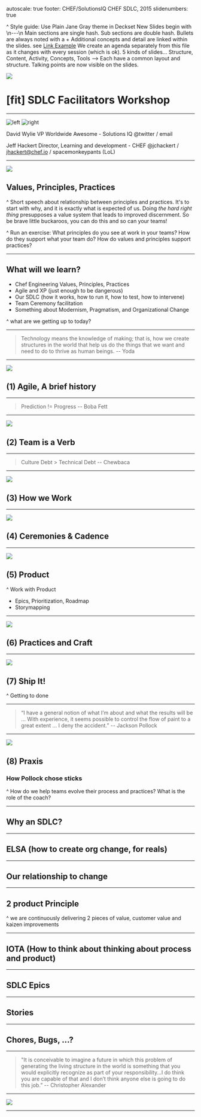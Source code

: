autoscale: true
footer: CHEF/SolutionsIQ CHEF SDLC, 2015
slidenumbers: true

^ Style guide:
Use Plain Jane Gray theme in Deckset
New Slides begin with  \n---\n
Main sections are single hash.
Sub sections are double hash.
Bullets are always noted with a  +
Additional concepts and detail are linked within the slides. see [Link Example](/linkexample.md)
We create an agenda separately from this file as it changes with every session (which is ok).
5 kinds of slides... Structure, Content, Activity, Concepts, Tools --> Each have a common layout and structure.
Talking points are now visible on the slides.

![](pics/wall-art-modern.jpg)
# [fit] SDLC Facilitators Workshop

---

![left](pics/JA2.JPG)
![right](pics/jeff_hackert.JPG)

David Wylie
VP Worldwide Awesome - Solutions IQ
@twitter / email

Jeff Hackert
Director, Learning and development - CHEF
@jchackert / jhackert@chef.io / spacemonkeypants (LoL)

---

![](pics/jackson-pollock.jpg)

## Values, Principles, Practices

^ Short speech about relationship between principles and practices. It's to start with why, and it is exactly what is expected of us. Doing _the hard right thing_ presupposes a value system that leads to improved discernment. So be brave little buckaroos, you can do this and so can your teams!

^ Run an exercise: What principles do you see at work in your teams? How do they support what your team do? How do values and principles support practices?

---

## What will we learn?

+ Chef Engineering Values, Principles, Practices
+ Agile and XP (just enough to be dangerous)
+ Our SDLC (how it works, how to run it, how to test, how to intervene)
+ Team Ceremony facilitation
+ Something about Modernism, Pragmatism, and Organizational Change

^ what are we getting up to today?

---

> Technology means ​​the knowledge of making; that is, how we create structures in the world that help us do the things that we want and need to do to thrive as human beings.
-- Yoda

---

![](pics/wall-art-modern.jpg)

## (1) Agile, A brief history

---

> Prediction != Progress
-- Boba Fett

---

![](pics/wall-art-modern.jpg)

## (2) Team is a Verb

---

> Culture Debt > Technical Debt
-- Chewbaca

---

![](pics/wall-art-modern.jpg)

## (3) How we Work

---

![](pics/wall-art-modern.jpg)

## (4) Ceremonies & Cadence

---

![](pics/wall-art-modern.jpg)

## (5) Product

^ Work with Product
+ Epics, Prioritization, Roadmap
+ Storymapping

---

![](pics/wall-art-modern.jpg)

## (6) Practices and Craft

---

![](pics/wall-art-modern.jpg)

## (7) Ship It!

^ Getting to done

---

> “I have a general notion of what I’m about and what the results will be … With experience, it seems possible to control the flow of paint to a great extent … I deny the accident.”
-- Jackson Pollock

---

![](pics/wall-art-modern.jpg)

## (8) Praxis
### How Pollock chose sticks

^ How do we help teams evolve their process and practices? What is the role of the coach?

---

## Why an SDLC?

---

## ELSA (how to create org change, for reals)

---

## Our relationship to change

---

## 2 product Principle

^ we are continuously delivering 2 pieces of value, customer value and kaizen improvements

---

## IOTA (How to think about thinking about process and product)

---

## SDLC Epics

---

## Stories

---

## Chores, Bugs, ...?

---

> "It is conceivable to imagine a future in which this problem of generating the living structure in the world is something that you would explicitly recognize as part of your responsibility…I do think you are capable of that and I don’t think anyone else is going to do this job.”
-- Christopher Alexander​​

---

![](pics/IMG_2075.jpg)

---
